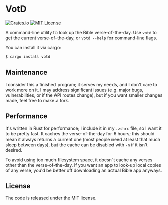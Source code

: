 # VotD

[![Crates.io](https://img.shields.io/crates/v/votd.svg)](https://crates.io/crates/votd)
[![MIT License](https://img.shields.io/github/license/MWPuppire/votd.svg)](https://github.com/MWPuppire/votd/blob/master/LICENSE)

A command-line utility to look up the Bible verse-of-the-day. Use `votd` to get the current verse-of-the-day, or `votd --help` for command-line flags.

You can install it via cargo:
```
$ cargo install votd
```

## Maintenance

I consider this a finished program; it serves my needs, and I don't care to work more on it. I may address significant issues (e.g. major bugs, vulnerabilities, or if the API routes change), but if you want smaller changes made, feel free to make a fork.

## Performance

It's written in Rust for performance; I include it in my `.zshrc` file, so I want it to be pretty fast. It caches the verse-of-the-day for 6 hours; this should mean it always returns a current one (most people need at least that much sleep between days), but the cache can be disabled with `-n` if it isn't desired.

To avoid using too much filesystem space, it doesn't cache any verses other than the verse-of-the-day. If you want an app to look-up local copies of any verse, you'd be better off downloading an actual Bible app anyways.

## License

The code is released under the MIT license.
